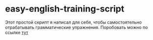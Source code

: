 ﻿# easy-english-training-script

Этот простой скрипт я написал для себя, чтобы самостоятельно отрабатывать грамматические упражнения.
Поробовать можно по ссылке [тут](https://doctorrsm.github.io/easy-english-training-script/")
